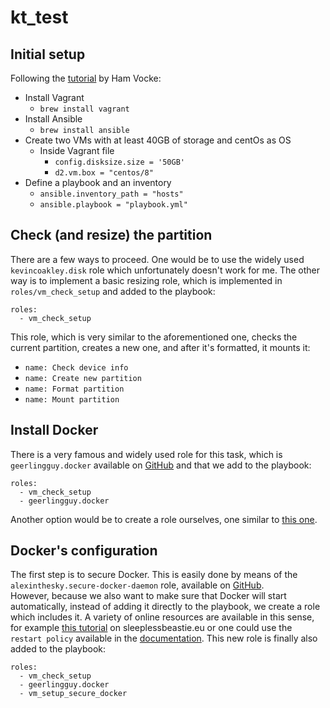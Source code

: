 # kt_test

## Initial setup

Following the [tutorial](https://www.hamvocke.com/blog/local-ansible-testing/) by Ham Vocke:
- Install Vagrant
  - ```brew install vagrant```
- Install Ansible
  - ```brew install ansible```
- Create two VMs with at least 40GB of storage and centOs as OS
  - Inside Vagrant file
    - ```config.disksize.size = '50GB'```
    - ```d2.vm.box = "centos/8"```
- Define a playbook and an inventory
  - ```ansible.inventory_path = "hosts"```
  - ```ansible.playbook = "playbook.yml"```

## Check (and resize) the partition

There are a few ways to proceed. One would be to use 
the widely used ```kevincoakley.disk``` role which unfortunately doesn't work for me. 
The other way is to implement a basic resizing role, which is implemented in ```roles/vm_check_setup``` and added to
the playbook:
```
roles:
  - vm_check_setup
```  
This role, which is very similar to the aforementioned one, checks the current partition, creates a new one, 
and after it's formatted, it mounts it:
- ```name: Check device info```
- ```name: Create new partition```
- ```name: Format partition```
- ```name: Mount partition```

## Install Docker

There is a very famous and widely used role for this task, which is 
```geerlingguy.docker``` available on [GitHub](https://github.com/geerlingguy/ansible-role-docker) and that we 
add to the playbook:  
```
roles: 
  - vm_check_setup 
  - geerlingguy.docker
```  
Another option would be to create a role ourselves, one similar to 
[this one](https://www.gabrielbautista.com/post/instalando-docker-ce-desde-un-playbook-para-centos-7-y-8).  

## Docker's configuration

The first step is to secure Docker. This is easily done by means of the 
```alexinthesky.secure-docker-daemon``` role, available on [GitHub](https://github.com/alexinthesky/role-secure-docker-daemon).  
However, because we also want to make sure that Docker will start automatically, instead of adding it
directly to the playbook, we create a role which includes it. A variety
of online resources are available in this sense, for example [this tutorial](https://sleeplessbeastie.eu/2020/09/11/how-to-start-docker-service-at-system-boot/)
on sleeplessbeastie.eu or one could use the ```restart policy``` available in the [documentation](https://docs.ansible.com/ansible/latest/collections/community/docker/docker_container_module.html#parameter-restart_policy).
This new role is finally also added to the playbook:  
```
roles: 
  - vm_check_setup 
  - geerlingguy.docker
  - vm_setup_secure_docker
```  
